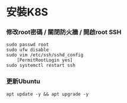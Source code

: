 # 安裝K8S
### 修改root密碼 / 關閉防火牆 / 開啟root SSH
```
sudo passwd root
sudo ufw disable
sudo vim /etc/ssh/sshd_config
    [PermitRootLogin yes]
sudo systemctl restart ssh
```

### 更新Ubuntu
```
apt update -y && apt upgrade -y
```

